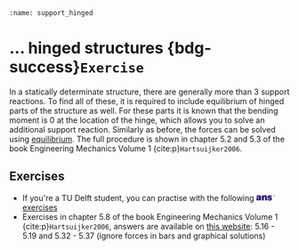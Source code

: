 ```{index} Support reactions hinged structures
:name: support_hinged
```
# ... hinged structures {bdg-success}`Exercise`

In a statically determinate structure, there are generally more than 3 support reactions. To find all of these, it is required to include equilibrium of hinged parts of the structure as well. For these parts it is known that the bending moment is $0$ at the location of the hinge, which allows you to solve an additional support reaction. Similarly as before, the forces can be solved using [equilibrium](equilibrium_body). The full procedure is shown in chapter 5.2 and 5.3 of the book Engineering Mechanics Volume 1 {cite:p}`Hartsuijker2006`.

## Exercises
- If you're a TU Delft student, you can practise with the following [<img height="12px" src="../../images/ANS.svg" alt="ANS"> exercises](https://ans.app/digital_test/assignments/1090055/results/new)
- Exercises in chapter 5.8 of the book Engineering Mechanics Volume 1 {cite:p}`Hartsuijker2006`, answers are available on [this website](https://icozct.tudelft.nl/TUD_CT/bookanswers/vol1/Chapter5/): 5.16 - 5.19 and 5.32 - 5.37 (ignore forces in bars and graphical solutions)